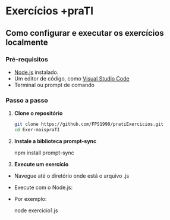 # Exercícios +praTI

## Como configurar e executar os exercícios localmente

### Pré-requisitos

- [Node.js](https://nodejs.org/) instalado.
- Um editor de código, como [Visual Studio Code](https://code.visualstudio.com/)
- Terminal ou prompt de comando

### Passo a passo

1. **Clone o repositório**
   ```bash
   git clone https://github.com/FPS1990/pratiExercicios.git
   cd Exer-maispraTI

2. **Instale a biblioteca prompt-sync** 

   npm install prompt-sync
  
3. **Execute um exercício**

- Navegue até o diretório onde está o arquivo .js

- Execute com o Node.js:

- Por exemplo:

  node exercicio1.js
